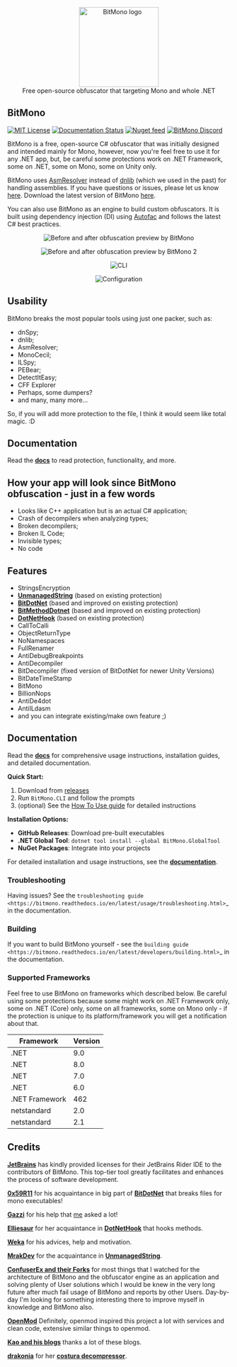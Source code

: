 <p align="center">
  <img src="https://raw.githubusercontent.com/sunnamed434/BitMono/main/resources/logo/BitMonoLogo.png" alt="BitMono logo" width="180" /><br>
  Free open-source obfuscator that targeting Mono and whole .NET<br>
</p>

## BitMono

[![MIT License][image_license]][license]
[![Documentation Status](https://readthedocs.org/projects/bitmono/badge/?version=latest)](https://bitmono.readthedocs.io/en/latest/?badge=latest)
[![Nuget feed][bitmono_nuget_shield]][bitmono_nuget_packages]
[![BitMono Discord][image_bitmono_discord]][bitmono_discord]

BitMono is a free, open-source C# obfuscator that was initially designed and intended mainly for Mono, however, now you're feel free to use it for any .NET app, but, be careful some protections work on .NET Framework, some on .NET, some on Mono, some on Unity only.

BitMono uses [AsmResolver][asmresolver] instead of [dnlib][dnlib] (which we used in the past) for handling assemblies. If you have questions or issues, please let us know [here][bitmono_issues]. Download the latest version of BitMono [here][bitmono_releases].

You can also use BitMono as an engine to build custom obfuscators. It is built using dependency injection (DI) using [Autofac][autofac_repo] and follows the latest C# best practices.

<p align="center">
<img src="https://raw.githubusercontent.com/sunnamed434/BitMono/main/resources/images/preview/before-after.png"
  alt="Before and after obfuscation preview by BitMono">
</p>

<p align="center">
<img src="https://raw.githubusercontent.com/sunnamed434/BitMono/main/resources/images/preview/before-after-2.png"
  alt="Before and after obfuscation preview by BitMono 2">
</p>

<p align="center">
<img src="https://raw.githubusercontent.com/sunnamed434/BitMono/main/resources/images/preview/CLI.png"
  alt="CLI">
</p>

<p align="center">
<img src="https://raw.githubusercontent.com/sunnamed434/BitMono/main/resources/images/preview/configuration.png"
  alt="Configuration">
</p>

## Usability

BitMono breaks the most popular tools using just one packer, such as:
- dnSpy;
- dnlib;
- AsmResolver;
- MonoCecil;
- ILSpy;
- PEBear;
- DetectItEasy;
- CFF Explorer
- Perhaps, some dumpers?
- and many, many more...

So, if you will add more protection to the file, I think it would seem like total magic. :D

## Documentation

Read the **[docs][bitmono_docs]** to read protection, functionality, and more.

## How your app will look since BitMono obfuscation - just in a few words
* Looks like C++ application but is an actual C# application;
* Crash of decompilers when analyzing types;
* Broken decompilers;
* Broken IL Code;
* Invisible types;
* No code

## Features

* StringsEncryption
* **[UnmanagedString][unmanagedstring_source]** (based on existing protection)
* **[BitDotNet][bitdotnet_source]** (based and improved on existing protection)
* **[BitMethodDotnet][bitmethoddotnet_source]** (based and improved on existing protection)
* **[DotNetHook][dotnethook_source]** (based on existing protection)
* CallToCalli
* ObjectReturnType
* NoNamespaces
* FullRenamer
* AntiDebugBreakpoints
* AntiDecompiler
* BitDecompiler (fixed version of BitDotNet for newer Unity Versions)
* BitDateTimeStamp
* BitMono
* BillionNops
* AntiDe4dot
* AntiILdasm
* and you can integrate existing/make own feature ;)

## Documentation

Read the **[docs][bitmono_docs]** for comprehensive usage instructions, installation guides, and detailed documentation.

**Quick Start:**
1. Download from [releases][bitmono_releases]
2. Run `BitMono.CLI` and follow the prompts
3. (optional) See the [How To Use guide][bitmono_docs] for detailed instructions

**Installation Options:**
- **GitHub Releases**: Download pre-built executables
- **.NET Global Tool**: `dotnet tool install --global BitMono.GlobalTool`
- **NuGet Packages**: Integrate into your projects

For detailed installation and usage instructions, see the **[documentation][bitmono_docs]**.

### Troubleshooting

Having issues? See the `troubleshooting guide <https://bitmono.readthedocs.io/en/latest/usage/troubleshooting.html>`_ in the documentation.

### Building

If you want to build BitMono yourself - see the `building guide <https://bitmono.readthedocs.io/en/latest/developers/building.html>`_ in the documentation.

### Supported Frameworks

Feel free to use BitMono on frameworks which described below. Be careful using some protections because some might work on .NET Framework only, some on .NET (Core) only, some on all frameworks, some on Mono only - if the protection is unique to its platform/framework you will get a notification about that.

| Framework      | Version |
|----------------|---------|
| .NET           | 9.0     |
| .NET           | 8.0     |
| .NET           | 7.0     |
| .NET           | 6.0     |
| .NET Framework | 462     |
| netstandard    | 2.0     |
| netstandard    | 2.1     |

Credits
-------

**[JetBrains][jetbrains_rider]** has kindly provided licenses for their JetBrains Rider IDE to the contributors of BitMono. This top-tier tool greatly facilitates and enhances the process of software development.

**[0x59R11][author_0x59r11]** for his acquaintance in big part of **[BitDotNet][bitdotnet_source]** that breaks files for mono executables!

**[Gazzi][author_gazzi]** for his help that [me][author_sunnamed434] asked a lot!

**[Elliesaur][author_ellisaur]** for her acquaintance in **[DotNetHook][dotnethook_source]** that hooks methods.

**[Weka][author_naweka]** for his advices, help and motivation.

**[MrakDev][author_mrakdev]** for the acquaintance in **[UnmanagedString][unmanagedstring_source]**.

**[ConfuserEx and their Forks][confuserex_source]** for most things that I watched for the architecture of BitMono and the obfuscator engine as an application and solving plenty of User solutions which I would be knew in the very long future after much fail usage of BitMono and reports by other Users. Day-by-day I'm looking for something interesting there to improve myself in knowledge and BitMono also.

**[OpenMod][openmod_source]** Definitely, openmod inspired this project a lot with services and clean code, extensive similar things to openmod.

**[Kao and his blogs][author_kao_blog]** thanks a lot of these blogs.

**[drakonia][author_drakonia]** for her **[costura decompressor][simple_costura_decompressor_source]**.

[license]: https://github.com/sunnamed434/BitMono/blob/main/LICENSE
[previews]: https://github.com/sunnamed434/BitMono/blob/main/PREVIEWS.md
[asmresolver]: https://github.com/Washi1337/AsmResolver
[dnlib]: https://github.com/0xd4d/dnlib
[bitmono_issues]: https://github.com/sunnamed434/BitMono/issues
[bitmono_releases]: https://github.com/sunnamed434/BitMono/releases
[bitmono_docs]: https://bitmono.readthedocs.io/en/latest/
[bitdotnet_source]: https://github.com/0x59R11/BitDotNet
[bitmethoddotnet_source]: https://github.com/sunnamed434/BitMethodDotnet
[dotnethook_source]: https://github.com/Elliesaur/DotNetHook
[openmod_source]: https://github.com/openmod/openmod
[confuserex_source]: https://github.com/yck1509/ConfuserEx
[simple_costura_decompressor_source]: https://github.com/dr4k0nia/Simple-Costura-Decompressor
[unmanagedstring_source]: https://github.com/MrakDev/UnmanagedString
[jetbrains_rider]: https://www.jetbrains.com/rider/
[author_0x59r11]: https://github.com/0x59R11
[author_gazzi]: https://github.com/GazziFX
[author_ellisaur]: https://github.com/Elliesaur
[author_naweka]: https://github.com/naweka
[author_mrakdev]: https://github.com/MrakDev
[author_kao_blog]: https://lifeinhex.com/
[author_drakonia]: https://github.com/dr4k0nia
[author_sunnamed434]: https://github.com/sunnamed434
[bitmono_latest_release]: https://github.com/sunnamed434/BitMono/releases/latest
[bitmono_discord]: https://discord.gg/sFDHd47St4
[bitmono_nuget_packages]: https://www.nuget.org/profiles/BitMono
[bitmono_nuget_shield]: https://img.shields.io/nuget/v/BitMono.Core.svg
[autofac_repo]: https://github.com/autofac/Autofac

[troubleshooting]: https://github.com/sunnamed434/BitMono/blob/main/troubleshooting.md
[build_info]: https://github.com/sunnamed434/BitMono/blob/main/build.md
[image_codefactor]: https://www.codefactor.io/repository/github/sunnamed434/bitmono/badge/main
[image_deepsource]: https://deepsource.io/gh/sunnamed434/BitMono.svg/?label=active+issues&show_trend=true&token=_FJf25YbtCpPyX7SRveXCaGd
[image_license]: https://img.shields.io/github/license/sunnamed434/bitmono
[image_bitmono_discord]: https://img.shields.io/discord/1086240163321106523?label=discord&logo=discord
